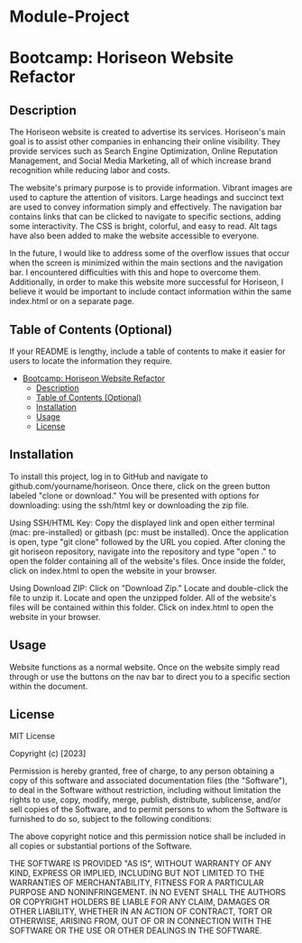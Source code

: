 # Module-Project
# Bootcamp: Horiseon Website Refactor

## Description 
The Horiseon website is created to advertise its services. Horiseon's main goal is to assist other companies in enhancing their online visibility. They provide services such as Search Engine Optimization, Online Reputation Management, and Social Media Marketing, all of which increase brand recognition while reducing labor and costs.

The website's primary purpose is to provide information. Vibrant images are used to capture the attention of visitors. Large headings and succinct text are used to convey information simply and effectively. The navigation bar contains links that can be clicked to navigate to specific sections, adding some interactivity. The CSS is bright, colorful, and easy to read. Alt tags have also been added to make the website accessible to everyone.

In the future, I would like to address some of the overflow issues that occur when the screen is minimized within the main sections and the navigation bar. I encountered difficulties with this and hope to overcome them. Additionally, in order to make this website more successful for Horiseon, I believe it would be important to include contact information within the same index.html or on a separate page.


## Table of Contents (Optional)
If your README is lengthy, include a table of contents to make it easier for users to locate the information they require.

- [Bootcamp: Horiseon Website Refactor](#bootcamp-horiseon-website-refactor)
  - [Description](#description)
  - [Table of Contents (Optional)](#table-of-contents-optional)
  - [Installation](#installation)
  - [Usage](#usage)
  - [License](#license)

## Installation
To install this project, log in to GitHub and navigate to github.com/yourname/horiseon. Once there, click on the green button labeled "clone or download." You will be presented with options for downloading: using the ssh/html key or downloading the zip file.

Using SSH/HTML Key: Copy the displayed link and open either terminal (mac: pre-installed) or gitbash (pc: must be installed). Once the application is open, type "git clone" followed by the URL you copied. After cloning the git horiseon repository, navigate into the repository and type "open ." to open the folder containing all of the website's files. Once inside the folder, click on index.html to open the website in your browser.

Using Download ZIP: Click on "Download Zip." Locate and double-click the file to unzip it. Locate and open the unzipped folder. All of the website's files will be contained within this folder. Click on index.html to open the website in your browser.

## Usage 

Website functions as a normal website. Once on the website simply read through or use the buttons on the nav bar to direct you to a specific section within the document.

## License

MIT License

Copyright (c) [2023]

Permission is hereby granted, free of charge, to any person obtaining a copy
of this software and associated documentation files (the "Software"), to deal
in the Software without restriction, including without limitation the rights
to use, copy, modify, merge, publish, distribute, sublicense, and/or sell
copies of the Software, and to permit persons to whom the Software is
furnished to do so, subject to the following conditions:

The above copyright notice and this permission notice shall be included in all
copies or substantial portions of the Software.

THE SOFTWARE IS PROVIDED "AS IS", WITHOUT WARRANTY OF ANY KIND, EXPRESS OR
IMPLIED, INCLUDING BUT NOT LIMITED TO THE WARRANTIES OF MERCHANTABILITY,
FITNESS FOR A PARTICULAR PURPOSE AND NONINFRINGEMENT. IN NO EVENT SHALL THE
AUTHORS OR COPYRIGHT HOLDERS BE LIABLE FOR ANY CLAIM, DAMAGES OR OTHER
LIABILITY, WHETHER IN AN ACTION OF CONTRACT, TORT OR OTHERWISE, ARISING FROM,
OUT OF OR IN CONNECTION WITH THE SOFTWARE OR THE USE OR OTHER DEALINGS IN THE
SOFTWARE.

